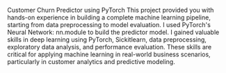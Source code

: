 Customer Churn Predictor using PyTorch
This project provided you with hands-on experience in building a complete machine learning pipeline, starting from data preprocessing to model evaluation. I used PyTorch's Neural Network: nn.module to build the predictor model. I gained valuable skills in deep learning using PyTorch, Sickitlearn, data preprocessing, exploratory data analysis, and performance evaluation. These skills are critical for applying machine learning in real-world business scenarios, particularly in customer analytics and predictive modeling.
